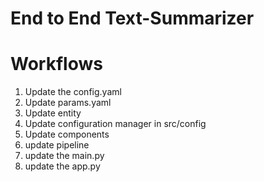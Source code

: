 # End to End Text-Summarizer
# Workflows

1. Update the config.yaml 
2. Update params.yaml
3. Update entity
4. Update configuration manager in src/config 
5. Update components
6. update pipeline
7. update the main.py
8. update the app.py